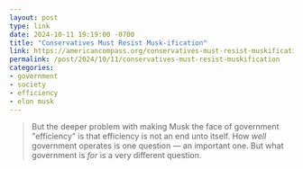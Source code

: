 ```yaml
---
layout: post
type: link
date: 2024-10-11 19:19:00 -0700
title: "Conservatives Must Resist Musk-ification"
link: https://americancompass.org/conservatives-must-resist-muskification/
permalink: /post/2024/10/11/conservatives-must-resist-muskification
categories: 
- government
- society
- efficiency
- elon musk
---
```

<blockquote>But the deeper problem with making Musk the face of government "efficiency" is that efficiency is not an end unto itself. How <i>well</i> government operates is one question — an important one. But what government is <i>for</i> is a very different question.</blockquote>